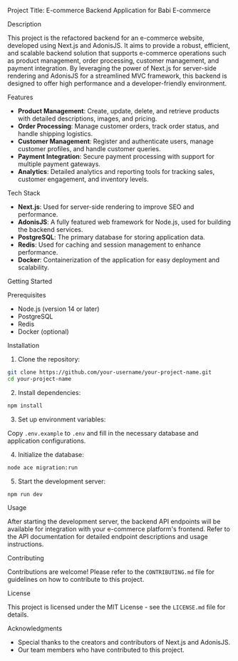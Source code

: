 Project Title: E-commerce Backend Application for Babi E-commerce

Description

This project is the refactored backend for an e-commerce website, developed using Next.js and AdonisJS. It aims to provide a robust, efficient, and scalable backend solution that supports e-commerce operations such as product management, order processing, customer management, and payment integration. By leveraging the power of Next.js for server-side rendering and AdonisJS for a streamlined MVC framework, this backend is designed to offer high performance and a developer-friendly environment.

Features

- **Product Management**: Create, update, delete, and retrieve products with detailed descriptions, images, and pricing.
- **Order Processing**: Manage customer orders, track order status, and handle shipping logistics.
- **Customer Management**: Register and authenticate users, manage customer profiles, and handle customer queries.
- **Payment Integration**: Secure payment processing with support for multiple payment gateways.
- **Analytics**: Detailed analytics and reporting tools for tracking sales, customer engagement, and inventory levels.

Tech Stack

- **Next.js**: Used for server-side rendering to improve SEO and performance.
- **AdonisJS**: A fully featured web framework for Node.js, used for building the backend services.
- **PostgreSQL**: The primary database for storing application data.
- **Redis**: Used for caching and session management to enhance performance.
- **Docker**: Containerization of the application for easy deployment and scalability.

Getting Started

Prerequisites

- Node.js (version 14 or later)
- PostgreSQL
- Redis
- Docker (optional)

Installation

1. Clone the repository:

```bash
git clone https://github.com/your-username/your-project-name.git
cd your-project-name
```

2. Install dependencies:

```bash
npm install
```

3. Set up environment variables:

Copy `.env.example` to `.env` and fill in the necessary database and application configurations.

4. Initialize the database:

```bash
node ace migration:run
```

5. Start the development server:

```bash
npm run dev
```

Usage

After starting the development server, the backend API endpoints will be available for integration with your e-commerce platform's frontend. Refer to the API documentation for detailed endpoint descriptions and usage instructions.

Contributing

Contributions are welcome! Please refer to the `CONTRIBUTING.md` file for guidelines on how to contribute to this project.

License

This project is licensed under the MIT License - see the `LICENSE.md` file for details.

Acknowledgments

- Special thanks to the creators and contributors of Next.js and AdonisJS.
- Our team members who have contributed to this project.
